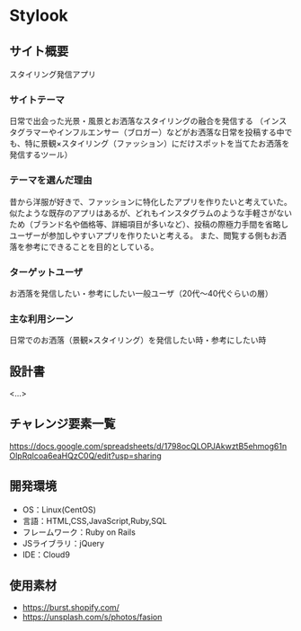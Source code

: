 # Stylook

## サイト概要
スタイリング発信アプリ

### サイトテーマ
日常で出会った光景・風景とお洒落なスタイリングの融合を発信する
（インスタグラマーやインフルエンサー（ブロガー）などがお洒落な日常を投稿する中でも、特に景観×スタイリング（ファッション）にだけスポットを当てたお洒落を発信するツール）

### テーマを選んだ理由
昔から洋服が好きで、ファッションに特化したアプリを作りたいと考えていた。
似たような既存のアプリはあるが、どれもインスタグラムのような手軽さがないため（ブランド名や価格等、詳細項目が多いなど）、投稿の際極力手間を省略しユーザーが参加しやすいアプリを作りたいと考える。
また、閲覧する側もお洒落を参考にできることを目的としている。

### ターゲットユーザ
お洒落を発信したい・参考にしたい一般ユーザ（20代〜40代ぐらいの層）

### 主な利用シーン
日常でのお洒落（景観×スタイリング）を発信したい時・参考にしたい時

## 設計書
<...>

## チャレンジ要素一覧
https://docs.google.com/spreadsheets/d/1798ocQLOPJAkwztB5ehmog61nOlpRqIcoa6eaHQzC0Q/edit?usp=sharing

## 開発環境
- OS：Linux(CentOS)
- 言語：HTML,CSS,JavaScript,Ruby,SQL
- フレームワーク：Ruby on Rails
- JSライブラリ：jQuery
- IDE：Cloud9

## 使用素材
- https://burst.shopify.com/
- https://unsplash.com/s/photos/fasion
